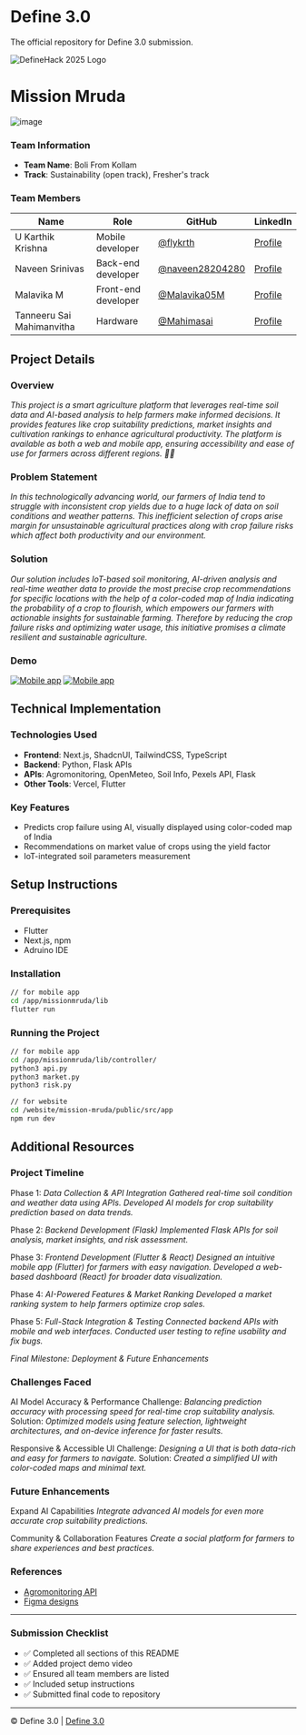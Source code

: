 
# Define 3.0
The official repository for Define 3.0 submission.

![DefineHack 2025 Logo](https://github.com/user-attachments/assets/8173bc16-418e-4912-b500-c6427e4ba4b6)



# Mission Mruda
![image](https://github.com/user-attachments/assets/21684538-7efa-4394-a0ba-1e227ee57011)


### Team Information
- **Team Name**: Boli From Kollam
- **Track**: Sustainability (open track), Fresher's track

### Team Members
| Name | Role | GitHub | LinkedIn |
|------|------|--------|----------|
| U Karthik Krishna | Mobile developer | [@flykrth](https://github.com/flykrth) | [Profile](https://www.linkedin.com/in/flykrth) |
| Naveen Srinivas | Back-end developer | [@naveen28204280](https://github.com/naveen28204280) | [Profile](https://www.linkedin.com/in/naveen-srinivas-623667320) |
| Malavika M | Front-end developer | [@Malavika05M](https://github.com/Malavika05M) | [Profile](https://www.linkedin.com/in/malavika-m-426236230/) |
| Tanneeru Sai Mahimanvitha | Hardware | [@Mahimasai](https://github.com/Mahimasai) | [Profile](linkedin.com/in/sai-mahimanvitha-tanneeru-06878a321) |

## Project Details

### Overview
_This project is a smart agriculture platform that leverages real-time soil data and AI-based analysis to help farmers make informed decisions. It provides features like crop suitability predictions, market insights and cultivation rankings to enhance agricultural productivity. The platform is available as both a web and mobile app, ensuring accessibility and ease of use for farmers across different regions. 🌾🚀_

### Problem Statement
_In this technologically advancing world, our farmers of India tend to struggle with inconsistent crop yields due to a huge lack of data on soil conditions and weather patterns. This inefficient selection of crops arise margin for unsustainable agricultural practices along with crop failure risks which affect both productivity and our environment._

### Solution
_Our solution includes IoT-based soil monitoring, AI-driven analysis and real-time weather data to provide the most precise crop recommendations for specific locations with the help of a color-coded map of India indicating the probability of a crop to flourish, which empowers our farmers with actionable insights for sustainable farming. Therefore by reducing the crop failure risks and optimizing water usage, this initiative promises a climate resilient and sustainable agriculture._

### Demo
[![Mobile app](https://img.youtube.com/vi/e2txgzN9xZo/0.jpg)](https://www.youtube.com/watch?v=e2txgzN9xZo)
[![Mobile app](https://img.youtube.com/vi/DFdjdvu9DiA/0.jpg)](https://www.youtube.com/watch?v=DFdjdvu9DiA)

## Technical Implementation

### Technologies Used
- **Frontend**: Next.js, ShadcnUI, TailwindCSS, TypeScript
- **Backend**: Python, Flask APIs
- **APIs**: Agromonitoring, OpenMeteo, Soil Info, Pexels API, Flask
- **Other Tools**: Vercel, Flutter

### Key Features
- Predicts crop failure using AI, visually displayed using color-coded map of India
- Recommendations on market value of crops using the yield factor
- IoT-integrated soil parameters measurement

## Setup Instructions

### Prerequisites
- Flutter
- Next.js, npm
- Adruino IDE

### Installation 
```bash
// for mobile app
cd /app/missionmruda/lib
flutter run
```

### Running the Project
```bash
// for mobile app
cd /app/missionmruda/lib/controller/
python3 api.py
python3 market.py
python3 risk.py

// for website
cd /website/mission-mruda/public/src/app
npm run dev
```

## Additional Resources

### Project Timeline
Phase 1: _Data Collection & API Integration_
_Gathered real-time soil condition and weather data using APIs._
_Developed AI models for crop suitability prediction based on data trends._

Phase 2: _Backend Development (Flask)_
_Implemented Flask APIs for soil analysis, market insights, and risk assessment._

Phase 3: _Frontend Development (Flutter & React)_
_Designed an intuitive mobile app (Flutter) for farmers with easy navigation._
_Developed a web-based dashboard (React) for broader data visualization._

Phase 4: _AI-Powered Features & Market Ranking_
_Developed a market ranking system to help farmers optimize crop sales._

Phase 5: _Full-Stack Integration & Testing_
_Connected backend APIs with mobile and web interfaces._
_Conducted user testing to refine usability and fix bugs._

_Final Milestone: Deployment & Future Enhancements_

### Challenges Faced
AI Model Accuracy & Performance
Challenge: _Balancing prediction accuracy with processing speed for real-time crop suitability analysis._
Solution: _Optimized models using feature selection, lightweight architectures, and on-device inference for faster results._

Responsive & Accessible UI
Challenge: _Designing a UI that is both data-rich and easy for farmers to navigate._
Solution: _Created a simplified UI with color-coded maps and minimal text._

### Future Enhancements
Expand AI Capabilities
_Integrate advanced AI models for even more accurate crop suitability predictions._

Community & Collaboration Features
_Create a social platform for farmers to share experiences and best practices._

### References
- [Agromonitoring API](https://home.agromonitoring.com/)
- [Figma designs](https://www.figma.com/design/NiH3yns1Hx0YafPqh8oDad/Mission-Mruda)

---

### Submission Checklist
- ✅ Completed all sections of this README
- ✅ Added project demo video
- ✅ Ensured all team members are listed
- ✅ Included setup instructions
- ✅ Submitted final code to repository

---

© Define 3.0 | [Define 3.0](https://www.define3.xyz/)
